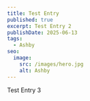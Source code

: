 ```yaml
---
title: Test Entry
published: true
excerpt: Test Entry 2
publishDate: 2025-06-13
tags:
  - Ashby
seo:
  image:
    src: /images/hero.jpg
    alt: Ashby
---
```

Test Entry 3
